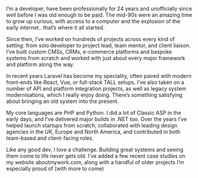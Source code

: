 I’m a developer, have been professionally for 24 years and unofficially since well before I was old enough to be paid. The mid-90s were an amazing time to grow up curious, with access to a computer and the explosion of the early internet.. that’s where it all started.

Since then, I’ve worked on hundreds of projects across every kind of setting: from solo developer to project lead, team mentor, and client liaison. I’ve built custom CMSs, CRMs, e-commerce platforms and bespoke systems from scratch and worked with just about every major framework and platform along the way.

In recent years Laravel has become my speciality, often paired with modern front-ends like React, Vue, or full-stack TALL setups. I’ve also taken on a number of API and platform integration projects, as well as legacy system modernisations, which I really enjoy doing. There’s something satisfying about bringing an old system into the present.

My core languages are PHP and Python. I did a lot of Classic ASP in the early days, and I’ve delivered major builds in .NET too. Over the years I’ve helped launch startups from scratch, collaborated with leading design agencies in the UK, Europe and North America, and contributed in both team-based and client-facing roles.

Like any good dev, I love a challenge. Building great systems and seeing them come to life never gets old. I’ve added a few recent case studies on my website aboutmywork.com, along with a handful of older projects I’m especially proud of (with more to come)
